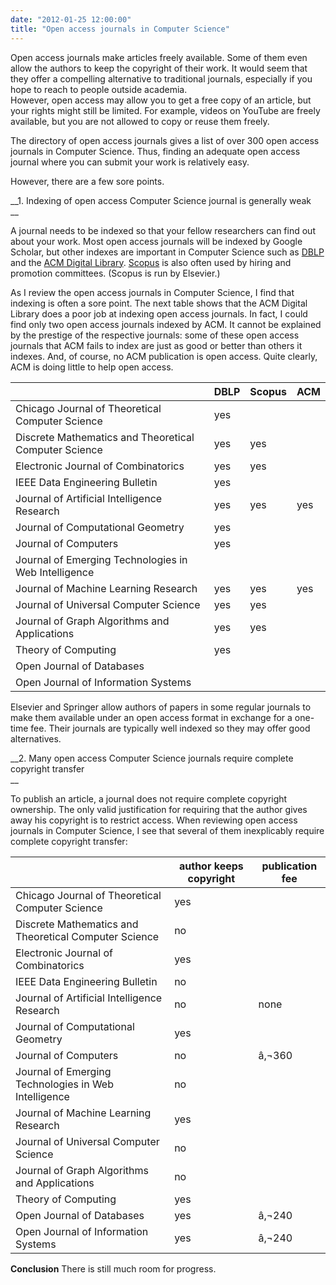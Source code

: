 ```yaml
---
date: "2012-01-25 12:00:00"
title: "Open access journals in Computer Science"
---
```




Open access journals make articles freely available. Some of them even allow the authors to keep the copyright of their work. It would seem that they offer a compelling alternative to traditional journals, especially if you hope to reach to people outside academia.<br/>
However, open access may allow you to get a free copy of an article, but your rights might still be limited. For example, videos on YouTube are freely available, but you are not allowed to copy or reuse them freely.

The directory of open access journals gives a list of over 300 open access journals in Computer Science. Thus, finding an adequate open access journal where you can submit your work is relatively easy.

However, there are a few sore points.

__1. Indexing of open access Computer Science journal is generally weak<br/>
__

A journal needs to be indexed so that your fellow researchers can find out about your work. Most open access journals will be indexed by Google Scholar, but other indexes are important in Computer Science such as [DBLP](http://www.informatik.uni-trier.de/~ley/db/) and the [ACM Digital Library](http://dl.acm.org/). [Scopus](http://www.scopus.com/home.url) is also often used by hiring and promotion committees. (Scopus is run by Elsevier.)

As I review the open access journals in Computer Science, I find that indexing is often a sore point. The next table shows that the ACM Digital Library does a poor job at indexing open access journals. In fact, I could find only two open access journals indexed by ACM. It cannot be explained by the prestige of the respective journals: some of these open access journals that ACM fails to index are just as good or better than others it indexes. And, of course, no ACM publication is open access. Quite clearly, ACM is doing little to help open access.

&nbsp;                   |DBLP                     |Scopus                   |ACM                      |
-------------------------|-------------------------|-------------------------|-------------------------|
Chicago Journal of Theoretical Computer Science  |yes                      |                         |                         |
Discrete Mathematics and Theoretical Computer Science  |yes                      |yes                      |                         |
Electronic Journal of Combinatorics  |yes                      |yes                      |                         |
IEEE Data Engineering Bulletin  |yes                      |                         |                         |
Journal of Artificial Intelligence Research |yes                      |yes                      |yes                      |
Journal of Computational Geometry |yes                      |                         |                         |
Journal of Computers     |yes                      |                         |                         |
Journal of Emerging Technologies in Web Intelligence  |                         |                         |                         |
Journal of Machine Learning Research  |yes                      |yes                      |yes                      |
Journal of Universal Computer Science  |yes                      |yes                      |                         |
Journal of Graph Algorithms and Applications  |yes                      |yes                      |                         |
Theory of Computing      |yes                      |                         |                         |
Open Journal of Databases  |                         |                         |
Open Journal of Information Systems  |                         |                         |


Elsevier and Springer allow authors of papers in some regular journals to make them available under an open access format in exchange for a one-time fee. Their journals are typically well indexed so they may offer good alternatives. 

__2. Many open access Computer Science journals require complete copyright transfer<br/>
__

To publish an article, a journal does not require complete copyright ownership. The only valid justification for requiring that the author gives away his copyright is to restrict access. When reviewing open access journals in Computer Science, I see that several of them inexplicably require complete copyright transfer:

&nbsp;                   |author keeps copyright   |publication fee          |
-------------------------|-------------------------|-------------------------|
Chicago Journal of Theoretical Computer Science  |yes                      |                         |
Discrete Mathematics and Theoretical Computer Science  |no                       |                         |
Electronic Journal of Combinatorics  |yes                      |                         |
IEEE Data Engineering Bulletin  |no                       |                         |
Journal of Artificial Intelligence Research |no                       |none                     |
Journal of Computational Geometry |yes                      |                         |
Journal of Computers     |no                       |â‚¬360               |
Journal of Emerging Technologies in Web Intelligence  |no                       |                         |
Journal of Machine Learning Research  |yes                      |                         |
Journal of Universal Computer Science  |no                       |                         |
Journal of Graph Algorithms and Applications  |no                       |                         |                         |
Theory of Computing      |yes                      |                         |                         |
Open Journal of Databases  |yes                      |â‚¬240               |
Open Journal of Information Systems  |yes                      |â‚¬240               |


__Conclusion__ There is still much room for progress.

